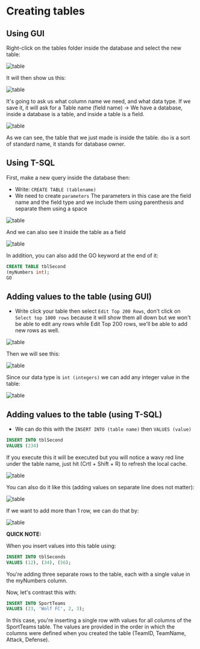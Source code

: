 # Creating tables

## Using GUI

Right-click on the tables folder inside the database and select the new table:

![table](./assets/table.png)

It will then show us this:

![table](./assets/table2.png)

It's going to ask us what column name we need, and what data type. If we save it, it will ask for a Table name (field name) -> We have a database, inside a database is a table, and inside a table is a field.

![table](./assets/table3.png)

As we can see, the table that we just made is inside the table. ```dbo``` is a sort of standard name, it stands for database owner.

## Using T-SQL 

First, make a new query inside the database then:

- Write: ```CREATE TABLE (tablename)```
- We need to create ```parameters``` The parameters in this case are the field name and the field type and we include them using parenthesis and separate them using a space

![table](./assets/table4.png)

And we can also see it inside the table as a field

![table](./assets/table5.png)

In addition, you can also add the GO keyword at the end of it:

```sql
CREATE TABLE tblSecond
(myNumbers int);
GO
```

## Adding values to the table (using GUI)

- Write click your table then select ```Edit Top 200 Rows```, don't click on ```Select top 1000 rows``` because it will show them all down but we won't be able to edit any rows while Edit Top 200 rows, we'll be able to add new rows as well.

![table](./assets/table6.png)

Then we will see this:

![table](./assets/table7.png)

Since our data type is ```int (integers)``` we can add any integer value in the table:

![table](./assets/table8.png)

## Adding values to the table (using T-SQL)

- We can do this with the ```INSERT INTO (table name)``` then ```VALUES (value)```

```sql
INSERT INTO tblSecond
VALUES (234)
```

If you execute this it will be executed but you will notice a wavy red line under the table name, just hit (Crtl + Shift + R) to refresh the local cache.

![table](./assets/table9.png)

You can also do it like this (adding values on separate line does not matter):

![table](./assets/table1.2.png)

If we want to add more than 1 row, we can do that by:

![table](./assets/table2.2.png)

**QUICK NOTE:** 

When you insert values into this table using:

```sql
INSERT INTO tblSeconds
VALUES (12), (34), (56);
```

You're adding three separate rows to the table, each with a single value in the myNumbers column.

Now, let's contrast this with:

```sql
INSERT INTO SportTeams
VALUES (23, 'Wolf FC', 2, 3);
```

In this case, you're inserting a single row with values for all columns of the SportTeams table. The values are provided in the order in which the columns were defined when you created the table (TeamID, TeamName, Attack, Defense).










